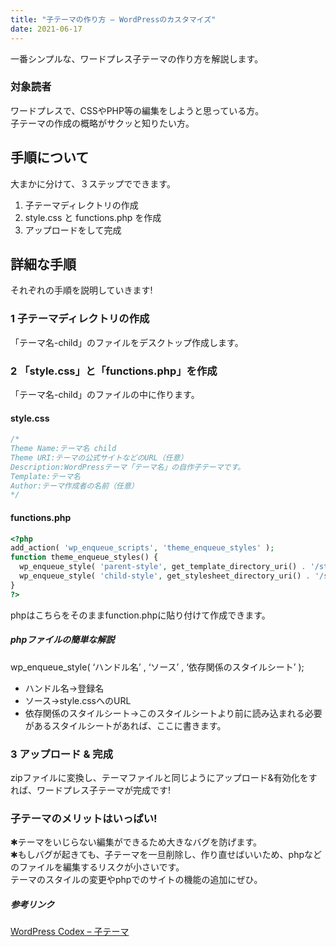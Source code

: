 ```yaml
---
title: "子テーマの作り方 – WordPressのカスタマイズ"
date: 2021-06-17
---
```


一番シンプルな、ワードプレス子テーマの作り方を解説します。

### 対象読者
ワードプレスで、CSSやPHP等の編集をしようと思っている方。   
子テーマの作成の概略がサクッと知りたい方。

## 手順について
大まかに分けて、３ステップでできます。　　　　　
1. 子テーマディレクトリの作成  
2. style.css と functions.php を作成  
3. アップロードをして完成  
  
##  詳細な手順
それぞれの手順を説明していきます!
### 1 子テーマディレクトリの作成 
「テーマ名-child」のファイルをデスクトップ作成します。

### 2 「style.css」と「functions.php」を作成

「テーマ名-child」のファイルの中に作ります。

#### style.css

```c
/*
Theme Name:テーマ名 child
Theme URI:テーマの公式サイトなどのURL（任意）
Description:WordPressテーマ「テーマ名」の自作子テーマです。
Template:テーマ名
Author:テーマ作成者の名前（任意）
*/
```
#### functions.php

```php
<?php
add_action( 'wp_enqueue_scripts', 'theme_enqueue_styles' );
function theme_enqueue_styles() {
  wp_enqueue_style( 'parent-style', get_template_directory_uri() . '/style.css' );
  wp_enqueue_style( 'child-style', get_stylesheet_directory_uri() . '/style.css', array('parent-style'));
}
?>
```

phpはこちらをそのままfunction.phpに貼り付けて作成できます。
   
##### phpファイルの簡単な解説

wp_enqueue_style( ‘ハンドル名’ , ‘ソース’ , ‘依存関係のスタイルシート’ );
   
- ハンドル名→登録名  
- ソース→style.cssへのURL  
- 依存関係のスタイルシート→このスタイルシートより前に読み込まれる必要があるスタイルシートがあれば、ここに書きます。  

### 3 アップロード & 完成

zipファイルに変換し、テーマファイルと同じようにアップロード&有効化をすれば、ワードプレス子テーマが完成です!

### 子テーマのメリットはいっぱい!

✱テーマをいじらない編集ができるため大きなバグを防げます。   
✱もしバグが起きても、子テーマを一旦削除し、作り直せばいいため、phpなどのファイルを編集するリスクが小さいです。　　  
テーマのスタイルの変更やphpでのサイトの機能の追加にぜひ。


##### 参考リンク
[WordPress Codex – 子テーマ](URL "https://wpdocs.osdn.jp/%E5%AD%90%E3%83%86%E3%83%BC%E3%83%9E")

